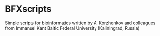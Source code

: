 # BFXscripts
Simple scripts for bioinformatics written by A. Korzhenkov and colleagues from Immanuel Kant Baltic Federal University (Kaliningrad, Russia)
